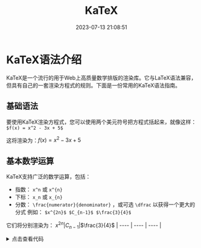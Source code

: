 ﻿---
layout: blog
title: KaTeX
date: 2023-07-13 21:08:51 
updated: 2023-12-08 12:58:32
tags:
    - 数学
categories: Others
cover: https://pic.imgdb.cn/item/64bf58ea1ddac507cc90f80e.webp
recommend: True
---
# KaTeX语法介绍
 KaTeX是一个流行的用于Web上高质量数学排版的渲染库。它与LaTeX语法兼容，但具有自己的一套渲染方程式的规则。下面是一份常用的KaTeX语法指南。
 ## 基础语法
 要使用KaTeX渲染方程式，您可以使用两个美元符号把方程式括起来，就像这样：
``
$f(x) = x^2 - 3x + 5$
``

这将渲染为：$f(x) = x^2 - 3x + 5$

 ## 基本数学运算
 KaTeX支持广泛的数学运算，包括：
 - 指数： `x^n` 或 `x^{n}` 
- 下标： `x_n` 或 `x_{n}` 
- 分数： `\frac{numerator}{denominator}` ，或可选 `\dfrac` 以获得一个更大的分式
 例如：
``
$x^{2n}$
$C_{n-1}$
$\frac{3}{4}$
``

它们将分别渲染为：
 $x^{2n}$|$C_{n-1}$|$\frac{3}{4}$
| ---- | ---- | ---- |

<details>
<summary>点击查看代码</summary>


 ## 希腊字母
 KaTeX支持许多希腊字母，包括：
 - Alpha： `\alpha` 
- Beta:  `\beta` 
- Gamma:  `\gamma`  ( `\Gamma` 为大写字母)
- Delta:  `\delta`  ( `\Delta` 为大写字母)
- Epsilon:  `\epsilon` 
- Zeta： `\zeta` 
- Eta:  `\eta` 
- Theta:  `\theta`  ( `\Theta` 为大写字母)
- Iota:  `\iota` 
- Kappa:  `\kappa` 
- Lambda:  `\lambda`  ( `\Lambda` 为大写字母)
- Mu:  `\mu` 
- Nu:  `\nu` 
- Xi:  `\xi`  ( `\Xi` 为大写字母)
- Omicron:  `\omicron` 
- Pi:  `\pi`  ( `\Pi` 为大写字母)
- Rho:  `\rho` 
- Sigma:  `\sigma`  ( `\Sigma` 为大写字母)
- Tau:  `\tau` 
- Upsilon:  `\upsilon`  ( `\Upsilon` 为大写字母)
- Phi:  `\phi`  ( `\Phi` 为大写字母)
- Chi:  `\chi` 
- Psi:  `\psi`  ( `\Psi` 为大写字母)
- Omega:  `\omega`  ( `\Omega` 为大写字母)
 例如：
$\gamma+\delta=\epsilon$
$\theta+\Theta+\tau=\Pi$
它们将分别渲染为：
 $\gamma+\delta=\epsilon$
 $\theta+\Theta+\tau=\Pi$
 ## 其他常见语法
 除了上述语法之外，KaTeX还支持其他常见的数学运算符和语法，例如：
 - 根号： `\sqrt` 
- 积分符号： `\int` 
- 和符号： `\sum` 
- 极限符号： `\lim` 
- 向量符号： `\vec` 
- 绝对值： `\lvert x \rvert` 
- 括号： `( )` ， `[ ]`  和  `{\{  \}}` 
 例如：
$\sqrt{2+\sqrt{2}}$
$\int_0^1 x^2\, dx$
$\sum_{n=1}^{\infty} 2^{-n} = 1$
$\lim_{x \to 0} \frac{\sin x}{x} = 1$
$\vec{a} \cdot \vec{b} = \lvert a \rvert \lvert b \rvert \cos \theta$
$(a+b)^2=a^2+2ab+b^2$
$[a+b,c+d]=[a,c]+[a,d]+[b,c]+[b,d]$
它们将分别渲染为：
 $\sqrt{2+\sqrt{2}}$
 $\int_0^1 x^2\, dx$
 $\sum_{n=1}^{\infty} 2^{-n} = 1$
 $\lim_{x \to 0} \frac{\sin x}{x} = 1$
 $\vec{a} \cdot \vec{b} = \lvert a \rvert \lvert b \rvert \cos \theta$
 $(a+b)^2=a^2+2ab+b^2$
 $[a+b,c+d]=[a,c]+[a,d]+[b,c]+[b,d]$
</details>
